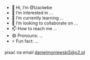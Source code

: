 - 👋 Hi, I’m @Izackebe
- 👀 I’m interested in ...
- 🌱 I’m currently learning ...
- 💞️ I’m looking to collaborate on ...
- 📫 How to reach me ...
- 😄 Pronouns: ...
- ⚡ Fun fact: ...

<!---
Izackebe/Izackebe is a ✨ special ✨ repository because its `README.md` (this file) appears on your GitHub profile.
You can click the Preview link to take a look at your changes.
--->
pisać na email danielmoniewski5@o2.pl 
